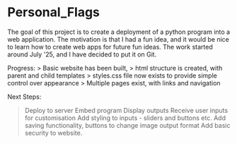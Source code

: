 # Personal_Flags
The goal of this project is to create a deployment of a python program into a web application.
The motivation is that I had a fun idea, and it would be nice to learn how to create web apps for future fun ideas.
The work started around July '25, and I have decided to put it on Git.

Progress:
\> Basic website has been built,
\> html structure is created, with parent and child templates
\> styles.css file now exists to provide simple control over appearance
\> Multiple pages exist, with links and navigation 

Next Steps:
> Deploy to server
> Embed program
> Display outputs 
> Receive user inputs for customisation
> Add styling to inputs - sliders and buttons etc.
> Add saving functionality, buttons to change image output format
> Add basic security to website.
